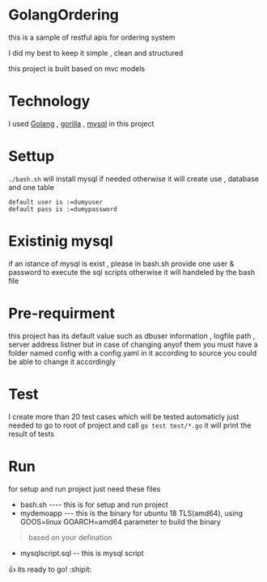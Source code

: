 # GolangOrdering
this is a sample of restful apis for ordering system

I did my best to keep it simple , clean and structured 

this project is built based on mvc models 

# Technology
I used [Golang](https://golang.org)  , [gorilla](http://www.gorillatoolkit.org) , [mysql](https://www.mysql.com) in this project

# Settup
``` ./bash.sh ``` 
will install mysql if needed otherwise it will create use , database and one table
```
default user is :=dumyuser
default pass is :=dumypassword
```
# Existinig mysql
if an istance of mysql is exist , please in bash.sh provide one user & password 
to execute the sql scripts
otherwise it will handeled by the bash file

# Pre-requirment
this project has its default value such as 
dbuser information , logfile path , server address listner 
but in case of changing anyof them 
you must have a folder named config
with a config.yaml in it according to source 
you could be able to change it accordingly

# Test
I create more than 20 test cases which will be tested automaticly
just needed to go to root of project and call
``` go test test/*.go ```
it will print the result of tests

# Run
for setup and run project just need these files
- bash.sh ---- this is for setup and run project
- mydemoapp --- this is the binary for ubuntu 18 TLS(amd64), using GOOS=linux GOARCH=amd64 parameter to build the binary
>based on your defination 
- mysqlscript.sql -- this is mysql script

:+1: its ready to go! :shipit:
